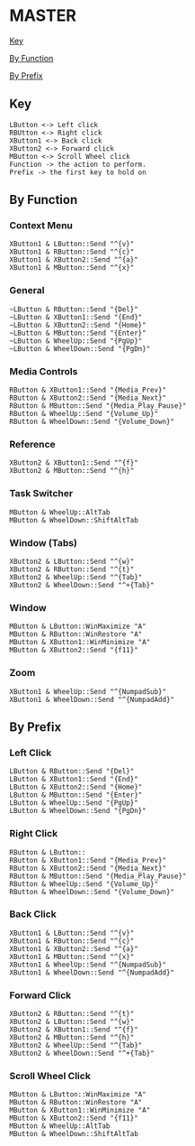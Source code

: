 # MASTER

[Key](MASTER.md#key)

[By Function](MASTER.md#by-function)

[By Prefix](MASTER.md#by-prefix)

## Key
```
LButton <-> Left click
RBUtton <-> Right click
XButton1 <-> Back click
XButton2 <-> Forward click
MButton <-> Scroll Wheel click
Function -> the action to perform.
Prefix -> the first key to hold on
```

## By Function
### Context Menu
```
XButton1 & LButton::Send "^{v}"
XButton1 & RButton::Send "^{c}"
XButton1 & XButton2::Send "^{a}"
XButton1 & MButton::Send "^{x}"
```
### General
```
~LButton & RButton::Send "{Del}"
~LButton & XButton1::Send "{End}"
~LButton & XButton2::Send "{Home}"
~LButton & MButton::Send "{Enter}"
~LButton & WheelUp::Send "{PgUp}"
~LButton & WheelDown::Send "{PgDn}"
```
### Media Controls
```
RButton & XButton1::Send "{Media_Prev}"
RButton & XButton2::Send "{Media_Next}"
RButton & MButton::Send "{Media_Play_Pause}"
RButton & WheelUp::Send "{Volume_Up}"
RButton & WheelDown::Send "{Volume_Down}"
```
### Reference
```
XButton2 & XButton1::Send "^{f}" 
XButton2 & MButton::Send "^{h}"
```
### Task Switcher
```
MButton & WheelUp::AltTab
MButton & WheelDown::ShiftAltTab
```
### Window (Tabs)
```
XButton2 & LButton::Send "^{w}" 
XButton2 & RButton::Send "^{t}"
XButton2 & WheelUp::Send "^{Tab}"
XButton2 & WheelDown::Send "^+{Tab}"
```
### Window
```
MButton & LButton::WinMaximize "A"
MButton & RButton::WinRestore "A"
MButton & XButton1::WinMinimize "A"
MButton & XButton2::Send "{f11}"
```
### Zoom
```
XButton1 & WheelUp::Send "^{NumpadSub}"
XButton1 & WheelDown::Send "^{NumpadAdd}"
```

## By Prefix
### Left Click
```
LButton & RButton::Send "{Del}"
LButton & XButton1::Send "{End}"
LButton & XButton2::Send "{Home}"
LButton & MButton::Send "{Enter}"
LButton & WheelUp::Send "{PgUp}"
LButton & WheelDown::Send "{PgDn}"
```
### Right Click
```
RButton & LButton::
RButton & XButton1::Send "{Media_Prev}"
RButton & XButton2::Send "{Media_Next}"
RButton & MButton::Send "{Media_Play_Pause}"
RButton & WheelUp::Send "{Volume_Up}"
RButton & WheelDown::Send "{Volume_Down}"
```
### Back Click
```
XButton1 & LButton::Send "^{v}"
XButton1 & RButton::Send "^{c}"
XButton1 & XButton2::Send "^{a}"
XButton1 & MButton::Send "^{x}"
XButton1 & WheelUp::Send "^{NumpadSub}"
XButton1 & WheelDown::Send "^{NumpadAdd}"
```
### Forward Click
```
XButton2 & RButton::Send "^{t}"
XButton2 & LButton::Send "^{w}" 
XButton2 & XButton1::Send "^{f}"
XButton2 & MButton::Send "^{h}"
XButton2 & WheelUp::Send "^{Tab}"
XButton2 & WheelDown::Send "^+{Tab}"
```
### Scroll Wheel Click
```
MButton & LButton::WinMaximize "A"
MButton & RButton::WinRestore "A"
MButton & XButton1::WinMinimize "A"
MButton & XButton2::Send "{f11}"
MButton & WheelUp::AltTab
MButton & WheelDown::ShiftAltTab
```
